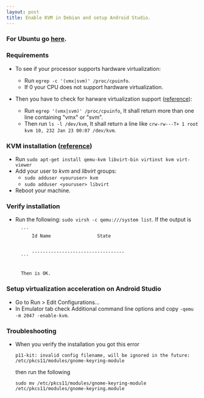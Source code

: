 ```yaml
---
layout: post
title: Enable KVM in Debian and setup Android Studio.
---
```


### For Ubuntu go [here](https://software.intel.com/en-us/blogs/2012/03/12/how-to-start-intel-hardware-assisted-virtualization-hypervisor-on-linux-to-speed-up-intel-android-x86-emulator).

### Requirements
- To see if your processor supports hardware virtualization:
    - Run `egrep -c '(vmx|svm)' /proc/cpuinfo`.
    - If 0 your CPU does not support hardware virtualization.


- Then you have to check for harware virtualization support ([reference](https://nsrc.org/workshops/2014/sanog23-virtualization/raw-attachment/wiki/Agenda/ex-debian-kvm-libvirt.htm#check-for-hardware-virtualization-support)):
    - Run `egrep '(vmx|svm)' /proc/cpuinfo`, It shall return more than one line containing "vmx" or "svm".
    - Then run `ls -l /dev/kvm`, It shall return a line like `crw-rw---T+ 1 root kvm 10, 232 Jan 23 00:07 /dev/kvm`.


### KVM installation ([reference](https://wiki.debian.org/KVM))

- Run `sudo apt-get install qemu-kvm libvirt-bin virtinst kvm virt-viewer`
- Add your user to _kvm_ and _libvirt_ groups:
    - `sudo adduser <youruser> kvm`
    - `sudo adduser <youruser> libvirt`
- Reboot your machine.


### Verify installation
- Run the following: `sudo virsh -c qemu:///system list`. If the output is
		

		```
			Id Name                 State
			

			----------------------------------
		```
		

		Then is OK.


### Setup virtualization acceleration on Android Studio
- Go to Run > Edit Configurations...
- In Emulator tab check Additional command line options and copy `-qemu -m 2047 -enable-kvm`.


### Troubleshooting

- When you verify the installation you got this error

	
	`p11-kit: invalid config filename, will be ignored in the future: /etc/pkcs11/modules/gnome-keyring-module`


	then run the following


	`sudo mv /etc/pkcs11/modules/gnome-keyring-module /etc/pkcs11/modules/gnome-keyring.module`